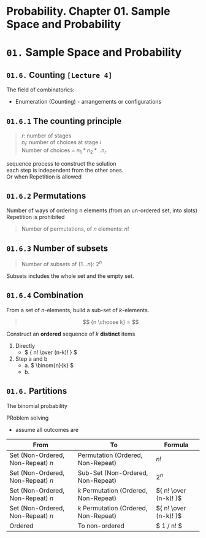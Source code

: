 # Probability. Chapter 01. Sample Space and Probability

# `01.` Sample Space and Probability

## `01.6.` Counting `[Lecture 4]`

The field of combinatorics:
* Enumeration (Counting) - arrangements or configurations

## `01.6.1` The counting principle
 
> $r$: number of stages  
> $n_i$: number of choices at stage $i$  
> Number of choices = $n_1 * n_2 * .. n_r$

sequence process to construct the solution  
each step is independent from the other ones.  
Or when Repetition is allowed

## `01.6.2` Permutations

Number of ways of ordering n elements (from an un-ordered set, into slots)  
Repetition is prohibited

> Number of permutations, of $n$ elements: $n!$

## `01.6.3` Number of subsets
> Number of subsets of $\{1...n\}$: $2^n$  

Subsets includes the whole set and the empty set.

## `01.6.4` Combination

From a set of $n$-elements, build a sub-set of $k$-elements.
> $$ {n \choose k} =  $$  
> 

Construct an __ordered__ sequence of $k$ __distinct__ items
1. Directly
    * $ { n! \over (n-k)! } $
2. Step a and b  
    * a. $ \binom{n}{k} $   
    * b. 

## `01.6.` Partitions
The binomial probability


PRoblem solving
- assume all outcomes are

| From | To | Formula
| --- | --- | ---
| Set (Non-Ordered, Non-Repeat) $n$ | Permutation (Ordered, Non-Repeat) | $n!$
| Set (Non-Ordered, Non-Repeat) $n$ | Sub-Set (Non-Ordered, Non-Repeat) | $2^n$
| Set (Non-Ordered, Non-Repeat) $n$ | $k$ Permutation (Ordered, Non-Repeat) | ${ n! \over (n-k)! }$
| Set (Non-Ordered, Non-Repeat) $n$ | $k$ Permutation (Ordered, Non-Repeat) | ${ n! \over (n-k)! }$
| Ordered | To non-ordered | $ 1 / n! $
